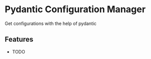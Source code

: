 # Pydantic Configuration Manager

Get configurations with the help of pydantic

## Features

* TODO
